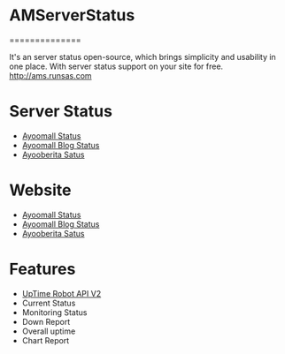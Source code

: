 # AMServerStatus
==============

It's an server status open-source, which brings simplicity and usability in one place. With server status support on your site for free. http://ams.runsas.com
 
# Server Status
 * [Ayoomall Status](http://ams.runsas.com)
 * [Ayoomall Blog Status](http://ams.runsas.com/amblog.php)
 * [Ayooberita Satus](http://ams.runsas.com/ab.php)
 
# Website
 * [Ayoomall Status](https://www.ayoomall.com)
 * [Ayoomall Blog Status](https://blog.ayoomall.com)
 * [Ayooberita Satus](https://www.ayooberita.com)
 
# Features
 * [UpTime Robot API V2](https://uptimerobot.com)
 * Current Status
 * Monitoring Status
 * Down Report
 * Overall uptime
 * Chart Report
